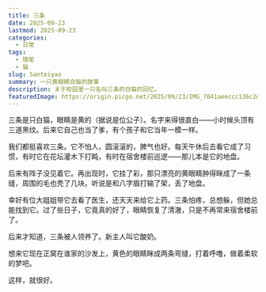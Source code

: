 ```yaml
---
title: 三条
date: 2025-09-23
lastmod: 2025-09-23
categories:
  - 日常
tags:
  - 随笔
  - 猫
slug: Santeiyao
summary: 一只黄眼睛白猫的故事
description: 关于校园里一只名叫三条的白猫的回忆。
featuredImage: https://origin.picgo.net/2025/09/23/IMG_7041aeeccc136c2da2d5.jpg
---
```


三条是只白猫，眼睛是黄的（据说是位公子）。名字来得很直白——小时候头顶有三道黑纹。后来它自己也当了爹，有个孩子和它当年一模一样。

我们都挺喜欢三条。它不怕人，圆滚滚的，脾气也好。每天午休后去看它成了习惯，有时它在花坛灌木下打盹，有时在宿舍楼前巡逻——那儿本是它的地盘。

后来有阵子没见着它。再出现时，它挂了彩，那只漂亮的黄眼睛肿得眯成了一条缝，周围的毛也秃了几块。听说是和八字眉打输了架，丢了地盘。

幸好有位大姐姐带它去看了医生，还天天来给它上药。三条怕疼，总想躲，但她总能找到它。过了些日子，它竟真的好了，眼睛恢复了清澈，只是不再常来宿舍楼前了。

后来才知道，三条被人领养了。新主人叫它酸奶。

想来它现在正窝在谁家的沙发上，黄色的眼睛眯成两条弯缝，打着呼噜，做着柔软的梦吧。

这样，就很好。